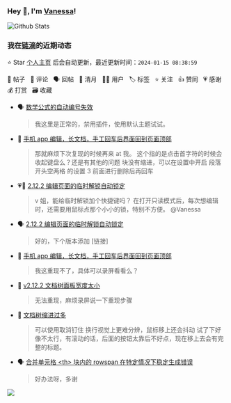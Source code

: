 ### Hey 👋, I'm [Vanessa](http://vanessa.b3log.org/)!

![Github Stats](https://github-readme-stats.vercel.app/api?username=Vanessa219&show_icons=true)

<!--events start -->

### 我在[链滴](https://ld246.com)的近期动态

⭐️ Star [个人主页](https://github.com/Vanessa219/Vanessa219) 后会自动更新，最近更新时间：`2024-01-15 08:38:59`

📝 帖子 &nbsp; 💬 评论 &nbsp; 🗣 回帖 &nbsp; 🌙 清月 &nbsp; 👨‍💻 用户 &nbsp; 🏷️ 标签 &nbsp; ⭐️ 关注 &nbsp; 👍 赞同 &nbsp; 💗 感谢 &nbsp; 💰 打赏 &nbsp; 🗃 收藏

* 🗣 [数学公式的自动编号失效](https://ld246.com/article/1705225921207/comment/1705232765174#comments)

  > 我这里是正常的，禁用插件，使用默认主题试试。
* 💬 [手机 app 编辑，长文档，手工回车后界面回到页面顶部](https://ld246.com/article/1705112145820/comment/1705158074038#comments)

  > 那就麻烦下次复现的时候再来 at 我。 这个指的是点击首字符的时候会收起键盘么？还是有其他的问题 块没有缩进，可以在设置中开启 段落开头空两格 的设置 3 前面进行删除后再回车
* 💗💬 [2.12.2 编辑页面的临时解锁自动锁定](https://ld246.com/article/1704960684550/comment/1705050122278#comments)

  > v 姐，能给临时解锁加个快捷键吗？ 在打开只读模式后，每次想编辑时，还需要用鼠标点那个小小的锁，特别不方便。 @Vanessa
* 🗣 [2.12.2 编辑页面的临时解锁自动锁定](https://ld246.com/article/1704960684550/comment/1705050122278#comments)

  > 好的，下个版本添加 [链接]
* 💬 [手机 app 编辑，长文档，手工回车后界面回到页面顶部](https://ld246.com/article/1705112145820/comment/1705113717177#comments)

  > 我这重现不了，具体可以录屏看看么？
* 💬 [v2.12.2 文档树面板宽度太小](https://ld246.com/article/1705087209182/comment/1705111302609#comments)

  > 无法重现，麻烦录屏说一下重现步骤
* 💬 [文档树缩进过多](https://ld246.com/article/1704929741122/comment/1705111271939#comments)

  > 可以使用取消钉住 换行视觉上更难分辨，鼠标移上还会抖动 试了下好像不太行，有滚动的话，后面的按钮太靠后不好点，现在移上去会有完整的标题。
* 🗣 [合并单元格 &lt;th&gt; 块内的 rowspan 在特定情况下稳定生成错误](https://ld246.com/article/1702617855337/comment/1705041846153#comments)

  > 好办法呀，多谢


<!--events end -->

<a title="Hits" target="_blank" href="https://github.com/Vanessa219/Vanessa219"><img src="https://hits.b3log.org/Vanessa219/Vanessa219.svg"></a>
